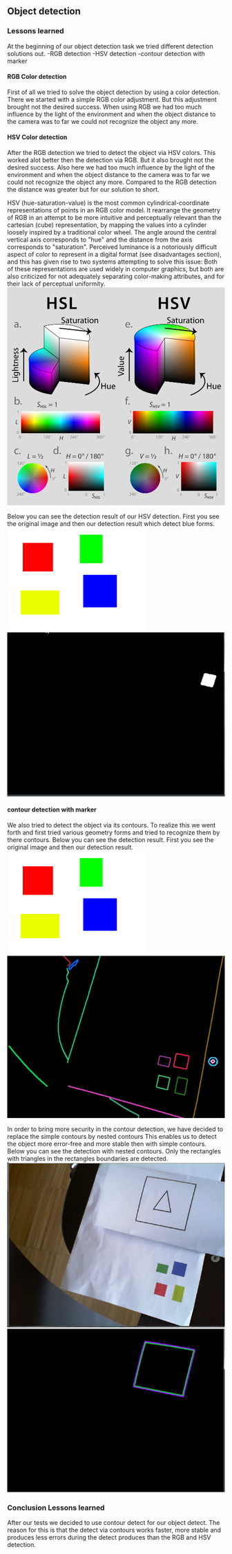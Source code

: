 ## Object detection

### Lessons learned
At the beginning of our object detection task we tried different detection solutions out.
-RGB detection
-HSV detection
-contour detection with marker

#### RGB Color detection
First of all we tried to solve the object detection by using a color detection.
There we started with a simple RGB color adjustment. But this adjustment brought not the desired success.
When using RGB we had too much influence by the light of the environment and when the object distance to the camera was to far
we could not recognize the object any more. 

#### HSV Color detection
After the RGB detection we tried to detect the object via HSV colors. This worked alot better then the detection via RGB. But it also brought not the desired success.
Also here we had too much influence by the light of the environment and when the object distance to the camera was to far
we could not recognize the object any more. Compared to the RGB detection the distance was greater but for our solution to short.

HSV (hue-saturation-value) is the most common cylindrical-coordinate representations of points in an RGB color model.
It rearrange the geometry of RGB in an attempt to be more intuitive and perceptually relevant than the cartesian (cube) representation, 
by mapping the values into a cylinder loosely inspired by a traditional color wheel. The angle around the central vertical axis corresponds to "hue" and the distance from the axis corresponds to "saturation". 
Perceived luminance is a notoriously difficult aspect of color to represent in a digital format (see disadvantages section), and this has given rise to two systems attempting to solve this issue:
Both of these representations are used widely in computer graphics, but both are also criticized for not adequately separating color-making attributes, and for their lack of perceptual uniformity. 
![HSV model](images/hsv_models.png)


Below you can see the detection result of our HSV detection. First you see the original image and then our detection result which detect blue forms.
![HSV detection original image](images/colored_squares.png)
![HSV detection after detect blue forms](images/hsv_detection1.png)


#### contour detection with marker
We also tried to detect the object via its contours.
To realize this we went forth and first tried various geometry forms and tried to recognize them by there contours.
Below you can see the detection result. First you see the original image and then our detection result.
![Rectangle model](images/colored_squares.png)
![Rectangle model after detection](images/contour1.png)

In order to bring more security in the contour detection, we have decided to replace the simple contours by nested contours
This enables us to detect the object more error-free and more stable then with simple contours.
Below you can see the detection with nested contours. Only the rectangles with triangles in the rectangles boundaries are detected.
![Rectangle model nested](images/originalImageNestedDetection.png)
![Rectangle model nested after detection](images/detectionImageNestedDetection.png)

### Conclusion Lessons learned
After our tests we decided to use contour detect for our object detect. The reason for this is that the detect
via contours works faster, more stable and produces less errors during the detect produces than the RGB and HSV detection.



